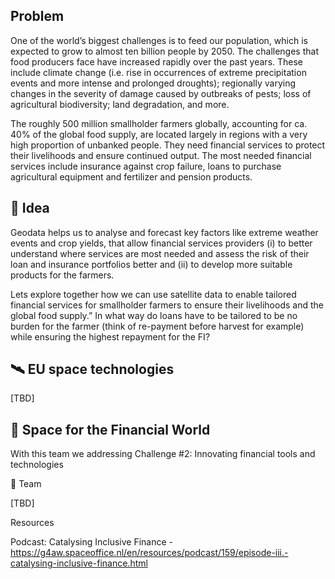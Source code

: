  ## Problem

One of the world’s biggest challenges is to feed our population, which is expected to grow to almost ten billion people by 2050. The challenges that food producers face have increased rapidly over the past years. These include climate change (i.e. rise in occurrences of extreme precipitation events and more intense and prolonged droughts); regionally varying changes in the severity of damage caused by outbreaks of pests; loss of agricultural biodiversity; land degradation, and more. 

The roughly 500 million smallholder farmers globally, accounting for ca. 40% of the global food supply, are located largely in regions with a very high proportion of unbanked people. They need financial services to protect their livelihoods and ensure continued output. The most needed financial services include insurance against crop failure, loans to purchase agricultural equipment and fertilizer and pension products. 


## 💎 Idea

Geodata helps us to analyse and forecast key factors like extreme weather events and crop yields, that allow financial services providers (i) to better understand where services are most needed and assess the risk of their loan and insurance portfolios better and (ii) to develop more suitable products for the farmers.

Lets explore together how we can use satellite data to enable tailored financial services for smallholder farmers to ensure their livelihoods and the global food supply.” In what way do loans have to be tailored to be no burden for the farmer (think of re-payment before harvest for example) while ensuring the highest repayment for the FI? 


## 🛰️ EU space technologies

[TBD]


## 🏦 Space for the Financial World

With this team we addressing Challenge #2: Innovating financial tools and technologies


🤼 Team

[TBD]


  Resources

Podcast: Catalysing Inclusive Finance - https://g4aw.spaceoffice.nl/en/resources/podcast/159/episode-iii.-catalysing-inclusive-finance.html




